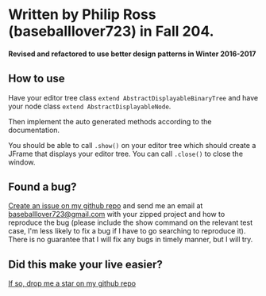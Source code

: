 # Written by Philip Ross (baseballlover723) in Fall 204. 
#### Revised and refactored to use better design patterns in Winter 2016-2017

## How to use
Have your editor tree class `extend AbstractDisplayableBinaryTree` and have your node class `extend AbstractDisplayableNode`.

Then implement the auto generated methods according to the documentation.

You should be able to call `.show()` on your editor tree which should create a JFrame that displays your editor tree. You can call `.close()` to close the window.

## Found a bug?
[Create an issue on my github repo](https://github.com/baseballlover723/CSSE230DisplayableBinaryTree/issues) and send me an email at baseballlover723@gmail.com with your zipped project and how to reproduce the bug (please include the show command on the relevant test case, I'm less likely to fix a bug if I have to go searching to reproduce it). There is no guarantee that I will fix any bugs in timely manner, but I will try.

## Did this make your live easier?
[If so, drop me a star on my github repo](https://github.com/baseballlover723/CSSE230DisplayableBinaryTree)
